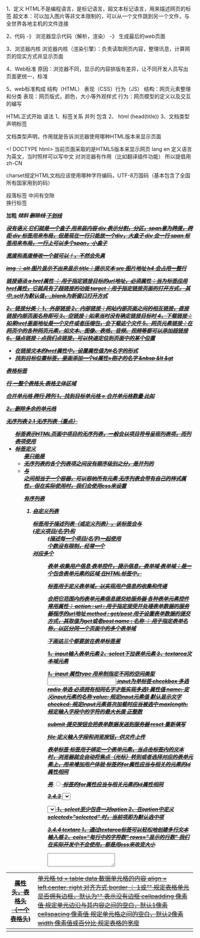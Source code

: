 1、定义
HTML不是编程语言，是标记语言，超文本标记语言，用来描述网页的标签
超文本：可以加入图片等非文本限制的，可以从一个文件跳到另一个文件，与全世界各地主机的文件连接

2、代码 -》 浏览器显示代码（解析，渲染） -》 生成最后的web页面

3、浏览器内核
浏览器内核（渲染引擎）：负责读取网页内容，整理讯息，计算网页的现实方式并显示页面

4、Web标准
原因：浏览器不同，显示的内容排版有差异，让不同开发人员写出页面更统一，标准

5、web标准构成
结构（HTML） 表现（CSS）行为（JS）
结构：网页元素整理和分类
表现：网页版式，颜色，大小等外观样式
行为：网页模型的定义以及交互的编写

HTML正式开始 语法
1、标签关系 
并列 包含
2、
html (head(title))
3、文档类型声明标签
<!DOCTYPE> 文档类型声明，作用就是告诉浏览器使用哪种HTML版本来显示页面
<! DOCTYPE html> 当前页面采取的是HTML5版本来显示网页
lang en 定义语言为英文，当时照样可以写中文 对浏览器有作用（比如翻译插件功能）
所以提倡用 zh-CN

<meta charset="UTF-8"> charset规定HTML文档应该使用哪种字符编码，UTF-8万国码（基本包含了全国所有国家用到的码）

<p>段落标签 中间有空隙
<br/> 换行标签

<strong> <b>  加粗
<em> <i> 倾斜
<del> <s> 删除线
<ins> <u> 下划线

<div> 没有语义 它们就是一个盒子 用来装内容
<span> 
div 表示分割，分区，span意为跨度，跨距
div 标签用来布局，但是现在一行只能放一个div，大盒子
div 会一行
span 标签用来布局，一行上可以多个span，小盒子

宽度和高度修改一个就可以！，不然会失真

img ： alt 图片显示不出来显示 title：提示文本 src 图片地址
h4 会占用一整行

链接语法 a
href属性 ： 用于指定链接目标的url地址，必须属性：当为标签应用href属性，它就具有了超链接的功能
target：用于指定链接页面的打开方式， 其中_self为默认值，_blank为新窗口打开方式

2、链接分类：
1、外部链接
2、内部链接：网站内部页面之间的相互链接，直接链接内部页面名称即可
3、空链接：如果当时没有确定链接目标时
4、下载链接：如果href里面地址是一个文件或者压缩包，会下载这个文件
5、网页元素链接：在网页中的各种网页元素，如文本、图像、表格、音频、视频等都可以添加超链接
6、锚点链接：点我们点链接，可以快速定位到页面中的某个位置
- 在链接文本的href属性中，设置属性值为#名字的形式
- 找到目标位置标签，里面添加一个id属性=刚才的名字 
&nbsp &lt &gt

表格标签
<table> 
<tr> 行
<th> 属性头，表格头 （一个表格头)
<td> 单元格
td = table data 数据单元格的内容
align = left,center, right 对齐方式
border ： 1或"" 规定表格单元是否拥有边框，默认为"" 表示没有边框
cellpadding 像素值 规定单元边沿与其内容之间的空白，默认1像素
cellspacing 像素值 规定单元格之间的空白，默认2像素
width 像素值或百分比 规定表格的宽度

<thead> 一整个表格头
<tbody> 表格主体区域

合并单元格
跨行
跨列
1、找到目标单元格 = 合并单元格数量 比如 <td colspan="2"></td>
2、删除多余的单元格

无序列表
2.1 无序列表（重点）
<ul> 标签表示HTML页面中项目的无序列表，一般会以项目符号呈现列表项，而列表项使用<li>标签定义
<ul>里只能是<li>
无序列表的各个列表项之间没有顺序级别之分，是并列的
<li>与</li>之间相当于一个容器，可以容纳所有元素
无序列表会带有自己的样式属性，但在实际使用时，我们会使用css来设置

有序列表
<ol> <li>

自定义列表
<dl>标签用于描述列表（或定义列表），该标签会与<dt>(定义项目/名字)和<dd>(描述每一个项目/名字)一起使用
<dt><dd>个数没有限制，经常一个<dt>对应多个<dd>

表单
收集用户信息
表单控件，提示信息，表单域
表单域：是一个包含表单元素的区域
在HTML标签中，<form>标签用于定义表单域，以实现用户信息的收集和传递
<form>会把它范围内的表单元素信息提交给服务器
<form action="url地址" method="提交方式" name="表单域名称">各种表单元素控件</form>
常用属性：
action : url : 用于指定接受并处理表单数据的服务器程序的url地址
method : get/post 用于设置表单数据的提交方式，其取值为get或者post
name : 名称 ： 用于指定表单名称，以区分同一个页面中的多个表单域

下面这三个都要放在表单标签里<form>
1、input输入表单元素
2、select下拉表单元素
3、textarea文本域元素

1、input
属性type 用来制指定不同的空间类型
<input /> input为单标签
checkbox 多选
radio 单选 必须拥有相同名字才能实现多选1
属性值
name: 定义input元素的名称
value: 规定input元素值 默认显示文字
checked: 规定input元素首次加载时应当被选中
maxlength: 规定输入字段中的字符的最大长度 正整数

submit
提交按钮会把表单数据发送到服务器
reset
重新填写

file
定义输入字段和浏览按钮，供文件上传

表单标签
<label> 标签用于绑定一个表单元素，当点击<label>标签内的文本时，浏览器就会自动将焦点（光标）转到或者选择对应的表单元素上，用来增加用户体验
<label> 标签的for属性应当与相关的元素的id属性相同

<label for="sex">男</label>
<input type="radio" name="sex" id="sex">
<label> 标签的for属性应当与相关元素的id属性相同

3.4.3 <select>表单元素
<form>
<select>
    <option></option>
</select>
</form>
1、select至少包含一对option
2、在option中定义selected="selected" 时，当前项即为默认选中项

3.4.4 textare
1、通过textarea标签可以轻松地创建多行文本输入框
2、cols=“每行中的字符数" rows="显示的行数" 我们在实际开发中不会使用，都是用css来改变大小
<form>
<textarea>
</textarea>
</form>




